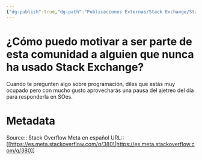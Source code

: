 ```yaml
---
{"dg-publish":true,"dg-path":"Publicaciones Externas/Stack Exchange/Stack Overflow en español/Stack Overflow en español Meta/es.meta.stackoverflow.com-380.md","permalink":"/publicaciones-externas/stack-exchange/stack-overflow-en-espanol/stack-overflow-en-espanol-meta/es-meta-stackoverflow-com-380/","title":"¿Cómo puedo motivar a ser parte de esta comunidad a alguien que nunca ha usado Stack Exchange?","hide":true,"noteIcon":"default","created":"2024-04-03T12:49:10.373-06:00","updated":"2024-04-05T16:43:58.581-06:00"}
---
```


# ¿Cómo puedo motivar a ser parte de esta comunidad a alguien que nunca ha usado Stack Exchange?

Cuando te pregunten algo sobre programación, diles que estás muy ocupado pero con mucho gusto aprovecharás una pausa del ajetreo del día para responderla en SOes.

# Metadata
Source:: Stack Overflow Meta en español
URL:: [[https://es.meta.stackoverflow.com/q/380\|https://es.meta.stackoverflow.com/q/380]]

